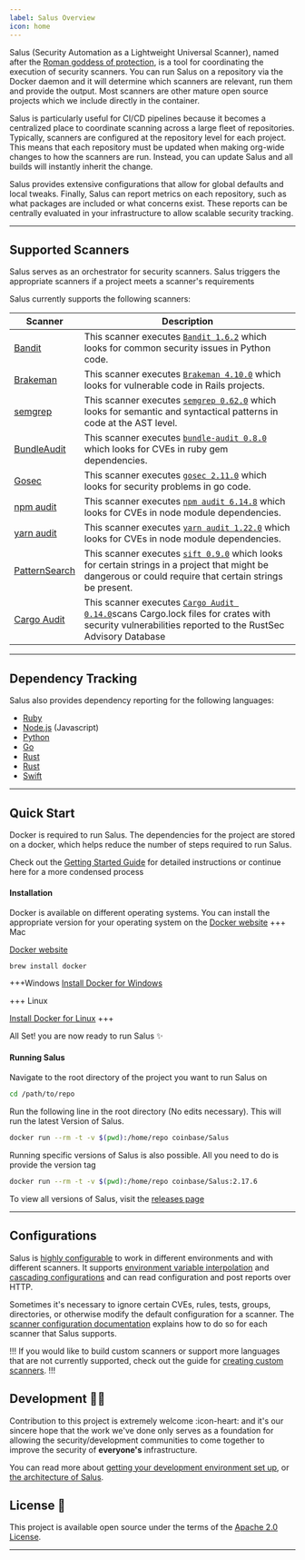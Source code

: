 ```yaml
---
label: Salus Overview
icon: home
---
```

Salus (Security Automation as a Lightweight Universal Scanner), named after the [Roman goddess of protection](https://en.wikipedia.org/wiki/Salus), is a tool for coordinating the execution of security scanners. You can run Salus on a repository via the Docker daemon and it will determine which scanners are relevant, run them and provide the output. Most scanners are other mature open source projects which we include directly in the container.

Salus is particularly useful for CI/CD pipelines because it becomes a centralized place to coordinate scanning across a large fleet of repositories. Typically, scanners are configured at the repository level for each project. This means that each repository must be updated when making org-wide changes to how the scanners are run. Instead, you can update Salus and all builds will instantly inherit the change.

Salus provides extensive configurations that allow for global defaults and local tweaks. Finally, Salus can report metrics on each repository, such as what packages are included or what concerns exist. These reports can be centrally evaluated in your infrastructure to allow scalable security tracking.

---
## Supported Scanners
Salus serves as an orchestrator for security scanners. Salus triggers the appropriate scanners if a project meets a scanner's requirements

Salus currently supports the following scanners:

Scanner | Description
--- | --- 
[Bandit](/configuration/scanners/bandit/) | This scanner executes [`Bandit 1.6.2`](https://pypi.org/project/bandit/) which looks for common security issues in Python code.
[Brakeman](/configuration/scanners/brakeman.md) | This scanner executes [`Brakeman 4.10.0`](https://brakemanscanner.org/) which looks for vulnerable code in Rails projects.
[semgrep](/configuration/scanners/semgrep.md) | This scanner executes [`semgrep 0.62.0`](https://semgrep.dev) which looks for semantic and syntactical patterns in code at the AST level.
[BundleAudit](/configuration/scanners/bundle_audit.md) | This scanner executes [`bundle-audit 0.8.0`](https://github.com/rubysec/bundler-audit) which looks for CVEs in ruby gem dependencies.
[Gosec](/configuration/scanners/gosec.md) | This scanner executes [`gosec 2.11.0`](https://github.com/securego/gosec) which looks for security problems in go code.
[npm audit](/configuration/scanners/npm_audit.md) | This scanner executes [`npm audit 6.14.8`](https://docs.npmjs.com/getting-started/running-a-security-audit) which looks for CVEs in node module dependencies.
[yarn audit](/configuration/scanners/yarn_audit.md) | This scanner executes [`yarn audit 1.22.0`](https://yarnpkg.com/lang/en/docs/cli/audit/) which looks for CVEs in node module dependencies.
[PatternSearch](/configuration/scanners/pattern_search.md) | This scanner executes [`sift 0.9.0`](https://sift-tool.org/docs) which looks for certain strings in a project that might be dangerous or could require that certain strings be present.
[Cargo Audit](/configuration/scanners/cargo_audit.md) | This scanner executes [`Cargo Audit 0.14.0`](https://github.com/RustSec/cargo-audit)scans Cargo.lock files for crates with security vulnerabilities reported to the RustSec Advisory Database

---

## Dependency Tracking
Salus also provides dependency reporting for the following languages:
- [Ruby](/configuration/scanners/dependency_scanners/)
- [Node.js](/configuration/scanners/dependency_scanners/) (Javascript)
- [Python](/configuration/scanners/dependency_scanners/)
- [Go](/configuration/scanners/dependency_scanners/)
- [Rust](/configuration/scanners/dependency_scanners/)
- [Rust](/configuration/scanners/dependency_scanners/)
- [Swift](/configuration/scanners/dependency_scanners/)

---

## Quick Start 

Docker is required to run Salus. The dependencies for the project are stored on a docker, which helps reduce the number of steps required to run Salus. 

Check out the [Getting Started Guide](guides/getting_started/) for detailed instructions or continue here for a more condensed process 

#### Installation
Docker is available on different operating systems. You can install the appropriate version for your operating system on the [Docker website](https://docs.docker.com/desktop/mac/install/)
+++ Mac

[Docker website](https://docs.docker.com/desktop/mac/install/)

``` Installing Docker with Homebrew
brew install docker
```
+++Windows
[Install Docker for Windows](https://docs.docker.com/desktop/windows/install/)


+++ Linux

[Install Docker for Linux](https://docs.docker.com/engine/install/)
+++


All Set! you are now ready to run Salus :sparkles:


#### Running Salus
Navigate to the root directory of the project you want to run Salus on
```sh
cd /path/to/repo
```
Run the following line in the root directory (No edits necessary). This will run the latest Version of Salus.
```sh 
docker run --rm -t -v $(pwd):/home/repo coinbase/Salus
```

Running specific versions of Salus is also possible. All you need to do is provide the version tag
```sh Running Salus Version 2.17.6
docker run --rm -t -v $(pwd):/home/repo coinbase/Salus:2.17.6
```

To view all versions of Salus, visit the [releases page](https://github.com/coinbase/Salus/releases)

---
## Configurations
Salus is [highly configurable](/configuration/salus_configurations/) to work in different environments and with different scanners. It supports [environment variable interpolation](/configuration/salus_configurations/#envar-interpolation) and [cascading configurations](/configuration/salus_configurations/#cascading-configurations) and can read configuration and post reports over HTTP.

Sometimes it's necessary to ignore certain CVEs, rules, tests, groups, directories, or otherwise modify the default configuration for a scanner. The [scanner configuration documentation](/configuration/scanners) explains how to do so for each scanner that Salus supports.

!!!
If you would like to build custom scanners or support more languages that are not currently supported, check out the guide for [creating custom scanners](/guides/development/adding_custom_scanners/).
!!!


##  Development 👷‍♂️

Contribution to this project is extremely welcome :icon-heart: and it's our sincere hope that the work we've done only serves as a foundation for allowing the security/development communities to come together to improve the security of **everyone's** infrastructure.

You can read more about [getting your development environment set up](/guides/development/getting_setup/), or [the architecture of Salus](/guides/development/architecture/).

## License 📃 

This project is available open source under the terms of the [Apache 2.0 License](https://opensource.org/licenses/Apache-2.0).

---